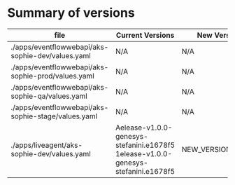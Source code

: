 
# Summary of versions

|file|Current Versions|New Version|
|---|---|---|
|./apps/eventflowwebapi/aks-sophie-dev/values.yaml| N/A|N/A|
|./apps/eventflowwebapi/aks-sophie-prod/values.yaml| N/A|N/A|
|./apps/eventflowwebapi/aks-sophie-qa/values.yaml| N/A|N/A|
|./apps/eventflowwebapi/aks-sophie-stage/values.yaml| N/A|N/A|
|./apps/liveagent/aks-sophie-dev/values.yaml|Aelease-v1.0.0-genesys-stefanini.e1678f5 <br />1elease-v1.0.0-genesys-stefanini.e1678f5|NEW_VERSION.12312|
